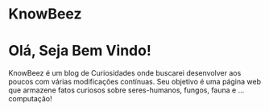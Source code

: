 # KnowBeez
# Olá, Seja Bem Vindo!
KnowBeez é um blog de Curiosidades onde buscarei desenvolver aos poucos com várias modificações contínuas. Seu objetivo é uma página web que armazene fatos curiosos sobre seres-humanos, fungos, fauna e ... computação!  

